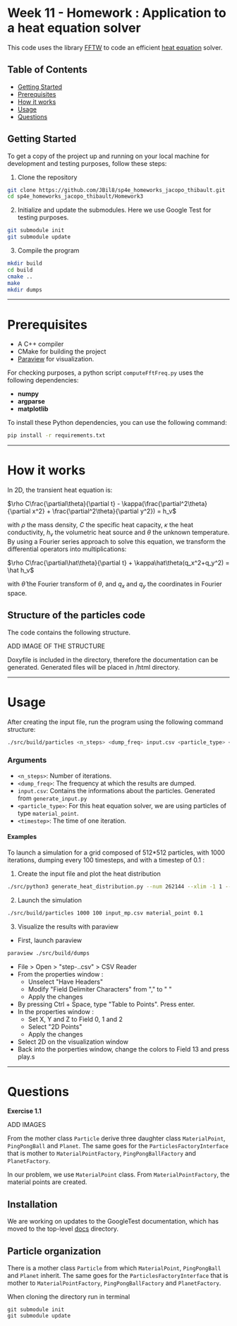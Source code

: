 # Week 11 - Homework : Application to a heat equation solver

This code uses the library [FFTW](http://fftw.org/) to code an efficient [heat equation](https://en.wikipedia.org/wiki/Heat_equation) solver.

## Table of Contents

- [Getting Started](#getting-started)
- [Prerequisites](#prerequisites)
- [How it works](#how-it-works)
- [Usage](#usage)
- [Questions](#questions)


## Getting Started

To get a copy of the project up and running on your local machine for development and testing purposes, follow these steps:

1. Clone the repository

```bash
git clone https://github.com/JBil8/sp4e_homeworks_jacopo_thibault.git
cd sp4e_homeworks_jacopo_thibault/Homework3
```

2. Initialize and update the submodules. Here we use Google Test for testing purposes.

```bash
git submodule init
git submodule update
```

3. Compile the program

```bash
mkdir build
cd build
cmake ..
make
mkdir dumps
```
---

# Prerequisites

- A C++ compiler
- CMake for building the project
- [Paraview](https://www.paraview.org/download/) for visualization.

For checking purposes, a python script `computeFftFreq.py` uses the following dependencies:
- **numpy**
- **argparse**
- **matplotlib**

To install these Python dependencies, you can use the following command:

```bash
pip install -r requirements.txt
```

---

# How it works

In 2D, the transient heat equation is:

$\rho C\frac{\partial\theta}{\partial t} - \kappa(\frac{\partial^2\theta}{\partial x^2} + \frac{\partial^2\theta}{\partial y^2}) = h_v$

with $\rho$ the mass density, $C$ the specific heat capacity, $\kappa$ the heat conductivity, $h_v$ the volumetric heat source and $\theta$ the unknown temperature. By using a Fourier series approach to solve this equation, we transform the differential operators into multiplications:

$\rho C\frac{\partial\hat\theta}{\partial t} + \kappa\hat\theta(q_x^2+q_y^2) = \hat h_v$

with $\hat\theta$ the Fourier transform of $\theta$, and $q_x$ and $q_y$ the coordinates in Fourier space. 

## Structure of the particles code

The code contains the following structure.

ADD IMAGE OF THE STRUCTURE


Doxyfile is included in the directory, therefore the documentation can be generated. Generated files will be placed in /html directory.

---

# Usage

After creating the input file, run the program using the following command structure:

```bash
./src/build/particles <n_steps> <dump_freq> input.csv <particle_type> <timestep>
```

### Arguments

- `<n_steps>`: Number of iterations.
- `<dump_freq>`: The frequency at which the results are dumped.
- `input.csv`: Contains the informations about the particles. Generated from `generate_input.py`
- `<particle_type>`: For this heat equation solver, we are using particles of type `material_point`.
- `<timestep>`: The time of one iteration.

#### Examples

To launch a simulation for a grid composed of 512*512 particles, with 1000 iterations, dumping every 100 timesteps, and with a timestep of 0.1 :

1. Create the input file and plot the heat distribution

```bash
./src/python3 generate_heat_distribution.py --num 262144 --xlim -1 1 --ylim -1 1 --filename input_mp.csv --plot  
```

2. Launch the simulation

```bash
./src/build/particles 1000 100 input_mp.csv material_point 0.1
```

3. Visualize the results with paraview

- First, launch paraview
```bash
paraview ./src/build/dumps
```
- File > Open > "step-..csv" > CSV Reader
- From the properties window :
    - Unselect "Have Headers"
    - Modify "Field Delimiter Characters" from "," to " "
    - Apply the changes
- By pressing Ctrl + Space, type "Table to Points". Press enter.
- In the properties window :
    - Set X, Y and Z to Field 0, 1 and 2
    - Select "2D Points"
    - Apply the changes
- Select 2D on the visualization window
- Back into the porperties window, change the colors to Field 13 and press play.s

---
# Questions

**Exercise 1.1**

ADD IMAGES

From the mother class ```Particle``` derive three daughter class ```MaterialPoint```, ```PingPongBall``` and ```Planet```.
The same goes for the  ```ParticlesFactoryInterface``` that is mother to ```MaterialPointFactory```, ```PingPongBallFactory``` and ```PlanetFactory```.

In our problem, we use `MaterialPoint` class. From `MaterialPointFactory`, the material points are created.











## Installation

We are working on updates to the GoogleTest documentation, which has moved to
the top-level [docs](../../docs) directory.

## Particle organization

There is a mother class ```Particle``` from which ```MaterialPoint```, ```PingPongBall``` and ```Planet``` inherit.
The same goes for the  ```ParticlesFactoryInterface``` that is mother to ```MaterialPointFactory```, ```PingPongBallFactory``` and ```PlanetFactory```.





When cloning the directory run in terminal
```shell
git submodule init
git submodule update
```